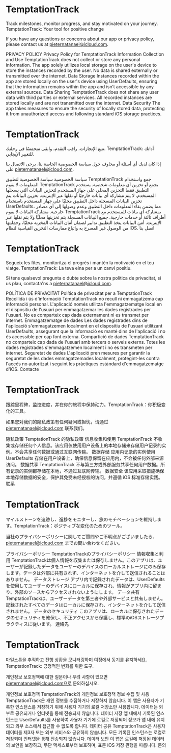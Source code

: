 # TemptationTrack

Track milestones, monitor progress, and stay motivated on your journey. TemptationTrack: Your tool for positive change

If you have any questions or concerns about our app or privacy policy, please contact us at pieternatanael@icloud.com.

PRIVACY POLICY
Privacy Policy for TemptationTrack
Information Collection and Use
TemptationTrack does not collect or store any personal information. The app solely utilizes local storage on the user's device to store the instances recorded by the user. No data is shared externally or transmitted over the internet.
Data Storage
Instances recorded within the app are stored locally on the user's device using UserDefaults, ensuring that the information remains within the app and isn’t accessible by any external sources.
Data Sharing
TemptationTrack does not share any user data with third parties or external services. All recorded instances are stored locally and are not transmitted over the internet.
Data Security
The app takes measures to ensure the security of locally stored data, protecting it from unauthorized access and following standard iOS storage practices.


# TemptationTrack

تتبع الإنجازات، راقب التقدم، وابقى متحمسًا في رحلتك. TemptationTrack: أداتك للتغيير الإيجابي.

إذا كان لديك أي أسئلة أو مخاوف حول سياسة الخصوصية الخاصة بنا، يرجى الاتصال بنا على pieternatanael@icloud.com.

سياسة الخصوصية
سياسة الخصوصية لتطبيق TemptationTrack
جمع واستخدام المعلومات
لا يقوم TemptationTrack بجمع أو تخزين أي معلومات شخصية. يستخدم التطبيق فقط التخزين المحلي على جهاز المستخدم لتخزين البيانات التي يسجلها المستخدم. لا يتم مشاركة أي بيانات خارجيًا أو نقلها عبر الإنترنت.
تخزين البيانات
يتم تخزين البيانات المسجلة داخل التطبيق محليًا على جهاز المستخدم باستخدام UserDefaults، مما يضمن بقاء المعلومات داخل التطبيق وعدم وصولها إلى أي مصادر خارجية.
مشاركة البيانات
لا يقوم TemptationTrack بمشاركة أي بيانات للمستخدم مع أطراف ثالثة أو خدمات خارجية. جميع البيانات المسجلة يتم تخزينها محليًا ولا يتم نقلها عبر الإنترنت.
أمن البيانات
يتخذ التطبيق تدابير لضمان أمان البيانات المخزنة محليًا، وحمايتها من الوصول غير المصرح به واتباع ممارسات التخزين القياسية لنظام iOS.
اتصل بنا



# TemptationTrack

Segueix les fites, monitoritza el progrés i mantén la motivació en el teu viatge. TemptationTrack: La teva eina per a un canvi positiu.

Si tens qualsevol pregunta o dubte sobre la nostra política de privacitat, si us plau, contacta'ns a pieternatanael@icloud.com.

POLÍTICA DE PRIVACITAT
Política de privacitat per a TemptationTrack
Recollida i ús d'informació
TemptationTrack no recull ni emmagatzema cap informació personal. L'aplicació només utilitza l'emmagatzematge local en el dispositiu de l'usuari per emmagatzemar les dades registrades per l'usuari. No es comparteix cap dada externament ni es transmet per internet.
Emmagatzematge de dades
Les dades registrades dins de l'aplicació s'emmagatzemen localment en el dispositiu de l'usuari utilitzant UserDefaults, assegurant que la informació es manté dins de l'aplicació i no és accessible per cap font externa.
Compartició de dades
TemptationTrack no comparteix cap dada de l'usuari amb tercers o serveis externs. Totes les dades registrades s'emmagatzemen localment i no es transmeten per internet.
Seguretat de dades
L'aplicació pren mesures per garantir la seguretat de les dades emmagatzemades localment, protegint-les contra l'accés no autoritzat i seguint les pràctiques estàndard d'emmagatzematge d'iOS.
Contacte

# TemptationTrack

跟踪里程碑，监控进度，并在你的旅程中保持动力。TemptationTrack：你积极变化的工具。

如果您对我们的隐私政策有任何疑问或担忧，请通过 pieternatanael@icloud.com 联系我们。

隐私政策
TemptationTrack 的隐私政策
信息收集和使用
TemptationTrack 不收集或存储任何个人信息。该应用仅使用用户设备上的本地存储来存储用户记录的实例。不会共享任何数据或通过互联网传输。
数据存储
应用内记录的实例使用 UserDefaults 存储在用户设备上，确保信息保留在应用内，不会被任何外部来源访问。
数据共享
TemptationTrack 不与第三方或外部服务共享任何用户数据。所有记录的实例都存储在本地，不通过互联网传输。
数据安全
该应用采取措施确保本地存储数据的安全，保护其免受未经授权的访问，并遵循 iOS 标准存储实践。
联系


# TemptationTrack

マイルストーンを追跡し、進捗をモニターし、旅のモチベーションを維持します。TemptationTrack：ポジティブな変化のためのツール。

当社のプライバシーポリシーに関してご質問やご不明点がございましたら、pieternatanael@icloud.com までお問い合わせください。

プライバシーポリシー
TemptationTrackのプライバシーポリシー
情報収集と利用
TemptationTrackは個人情報を収集または保存しません。このアプリは、ユーザーが記録したデータをユーザーのデバイスのローカルストレージにのみ保存します。データは外部に共有されず、インターネットを介して送信されることはありません。
データストレージ
アプリ内で記録されたデータは、UserDefaultsを使用してユーザーのデバイスにローカルに保存され、情報がアプリ内に留まり、外部のソースからアクセスされないようにします。
データ共有
TemptationTrackは、ユーザーデータを第三者や外部サービスと共有しません。記録されたすべてのデータはローカルに保存され、インターネットを介して送信されません。
データのセキュリティ
このアプリは、ローカルに保存されたデータのセキュリティを確保し、不正アクセスから保護し、標準のiOSストレージプラクティスに従います。
連絡先


# TemptationTrack

마일스톤을 추적하고 진행 상황을 모니터링하며 여정에서 동기를 유지하세요. TemptationTrack: 긍정적인 변화를 위한 도구.

개인정보 보호정책에 대한 질문이나 우려 사항이 있으면 pieternatanael@icloud.com으로 문의하십시오.

개인정보 보호정책
TemptationTrack의 개인정보 보호정책
정보 수집 및 사용
TemptationTrack은 개인 정보를 수집하거나 저장하지 않습니다. 이 앱은 사용자가 기록한 인스턴스를 저장하기 위해 사용자 기기의 로컬 저장소만 사용합니다. 데이터는 외부로 공유되거나 인터넷을 통해 전송되지 않습니다.
데이터 저장
앱 내에서 기록된 인스턴스는 UserDefaults를 사용하여 사용자 기기에 로컬로 저장되어 정보가 앱 내에 유지되고 외부 소스에서 접근할 수 없도록 합니다.
데이터 공유
TemptationTrack은 사용자 데이터를 제3자 또는 외부 서비스와 공유하지 않습니다. 모든 기록된 인스턴스는 로컬로 저장되며 인터넷을 통해 전송되지 않습니다.
데이터 보안
이 앱은 로컬에 저장된 데이터의 보안을 보장하고, 무단 액세스로부터 보호하며, 표준 iOS 저장 관행을 따릅니다.
문의


